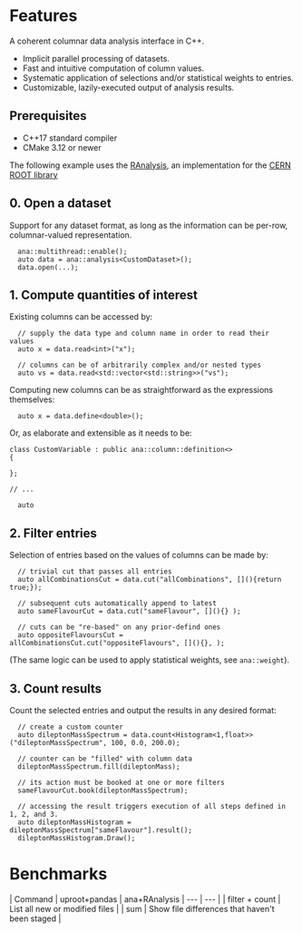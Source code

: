 # Features
A coherent columnar data analysis interface in C++.
- Implicit parallel processing of datasets.
- Fast and intuitive computation of column values.
- Systematic application of selections and/or statistical weights to entries.
- Customizable, lazily-executed output of analysis results.

## Prerequisites
- C++17 standard compiler
- CMake 3.12 or newer

The following example uses the [RAnalysis](https://github.com/taehyounpark/RAnalysis), an implementation for the [CERN ROOT library](https://root.cern/)

## 0. Open a dataset

Support for any dataset format, as long as the information can be per-row, columnar-valued representation.
```
  ana::multithread::enable();
  auto data = ana::analysis<CustomDataset>();
  data.open(...);
```

## 1. Compute quantities of interest 
Existing columns can be accessed by:
```
  // supply the data type and column name in order to read their  values
  auto x = data.read<int>("x");

  // columns can be of arbitrarily complex and/or nested types
  auto vs = data.read<std::vector<std::string>>("vs");
```
Computing new columns can be as straightforward as the expressions themselves:
```
  auto x = data.define<double>();
```
Or, as elaborate and extensible as it needs to be:
```
class CustomVariable : public ana::column::definition<>
{

};

// ...

  auto 
```

## 2. Filter entries
Selection of entries based on the values of columns can be made by:
```
  // trivial cut that passes all entries
  auto allCombinationsCut = data.cut("allCombinations", [](){return true;});

  // subsequent cuts automatically append to latest
  auto sameFlavourCut = data.cut("sameFlavour", [](){} );

  // cuts can be "re-based" on any prior-defind ones
  auto oppositeFlavoursCut = allCombinationsCut.cut("oppositeFlavours", [](){}, );
```
(The same logic can be used to apply statistical weights, see `ana::weight`).

## 3. Count results
Count the selected entries and output the results in any desired format:
```
  // create a custom counter
  auto dileptonMassSpectrum = data.count<Histogram<1,float>>("dileptonMassSpectrum", 100, 0.0, 200.0);

  // counter can be "filled" with column data
  dileptonMassSpectrum.fill(dileptonMass);

  // its action must be booked at one or more filters
  sameFlavourCut.book(dileptonMassSpectrum);

  // accessing the result triggers execution of all steps defined in 1, 2, and 3.
  auto dileptonMassHistogram = dileptonMassSpectrum["sameFlavour"].result();
  dileptonMassHistogram.Draw();
```

# Benchmarks

| Command | uproot+pandas | ana+RAnalysis
| --- | --- |
| filter + count | List all new or modified files |
| sum | Show file differences that haven't been staged |
